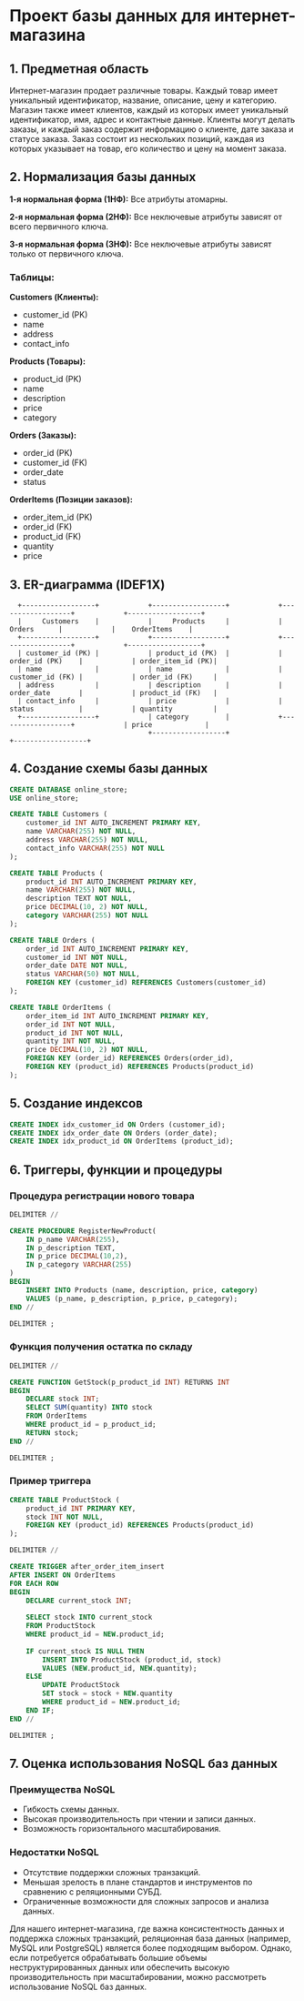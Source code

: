 # Проект базы данных для интернет-магазина

## 1. Предметная область

Интернет-магазин продает различные товары. Каждый товар имеет уникальный идентификатор, название, описание, цену и категорию. Магазин также имеет клиентов, каждый из которых имеет уникальный идентификатор, имя, адрес и контактные данные. Клиенты могут делать заказы, и каждый заказ содержит информацию о клиенте, дате заказа и статусе заказа. Заказ состоит из нескольких позиций, каждая из которых указывает на товар, его количество и цену на момент заказа.

## 2. Нормализация базы данных

**1-я нормальная форма (1НФ):**
Все атрибуты атомарны.

**2-я нормальная форма (2НФ):**
Все неключевые атрибуты зависят от всего первичного ключа.

**3-я нормальная форма (3НФ):**
Все неключевые атрибуты зависят только от первичного ключа.

### Таблицы:

**Customers (Клиенты):**
- customer_id (PK)
- name
- address
- contact_info

**Products (Товары):**
- product_id (PK)
- name
- description
- price
- category

**Orders (Заказы):**
- order_id (PK)
- customer_id (FK)
- order_date
- status

**OrderItems (Позиции заказов):**
- order_item_id (PK)
- order_id (FK)
- product_id (FK)
- quantity
- price

## 3. ER-диаграмма (IDEF1X)

```plaintext
  +------------------+            +------------------+            +------------------+            +------------------+
  |     Customers    |            |     Products     |            |      Orders      |            |    OrderItems    |
  +------------------+            +------------------+            +------------------+            +------------------+
  | customer_id (PK) |            | product_id (PK)  |            | order_id (PK)    |            | order_item_id (PK)|
  | name             |            | name             |            | customer_id (FK) |            | order_id (FK)     |
  | address          |            | description      |            | order_date       |            | product_id (FK)   |
  | contact_info     |            | price            |            | status           |            | quantity          |
  +------------------+            | category         |            +------------------+            | price             |
                                  +------------------+                                            +------------------+
```

## 4. Создание схемы базы данных

```sql
CREATE DATABASE online_store;
USE online_store;

CREATE TABLE Customers (
    customer_id INT AUTO_INCREMENT PRIMARY KEY,
    name VARCHAR(255) NOT NULL,
    address VARCHAR(255) NOT NULL,
    contact_info VARCHAR(255) NOT NULL
);

CREATE TABLE Products (
    product_id INT AUTO_INCREMENT PRIMARY KEY,
    name VARCHAR(255) NOT NULL,
    description TEXT NOT NULL,
    price DECIMAL(10, 2) NOT NULL,
    category VARCHAR(255) NOT NULL
);

CREATE TABLE Orders (
    order_id INT AUTO_INCREMENT PRIMARY KEY,
    customer_id INT NOT NULL,
    order_date DATE NOT NULL,
    status VARCHAR(50) NOT NULL,
    FOREIGN KEY (customer_id) REFERENCES Customers(customer_id)
);

CREATE TABLE OrderItems (
    order_item_id INT AUTO_INCREMENT PRIMARY KEY,
    order_id INT NOT NULL,
    product_id INT NOT NULL,
    quantity INT NOT NULL,
    price DECIMAL(10, 2) NOT NULL,
    FOREIGN KEY (order_id) REFERENCES Orders(order_id),
    FOREIGN KEY (product_id) REFERENCES Products(product_id)
);
```

## 5. Создание индексов

```sql
CREATE INDEX idx_customer_id ON Orders (customer_id);
CREATE INDEX idx_order_date ON Orders (order_date);
CREATE INDEX idx_product_id ON OrderItems (product_id);
```

## 6. Триггеры, функции и процедуры

### Процедура регистрации нового товара

```sql
DELIMITER //

CREATE PROCEDURE RegisterNewProduct(
    IN p_name VARCHAR(255),
    IN p_description TEXT,
    IN p_price DECIMAL(10,2),
    IN p_category VARCHAR(255)
)
BEGIN
    INSERT INTO Products (name, description, price, category)
    VALUES (p_name, p_description, p_price, p_category);
END //

DELIMITER ;
```

### Функция получения остатка по складу

```sql
DELIMITER //

CREATE FUNCTION GetStock(p_product_id INT) RETURNS INT
BEGIN
    DECLARE stock INT;
    SELECT SUM(quantity) INTO stock
    FROM OrderItems
    WHERE product_id = p_product_id;
    RETURN stock;
END //

DELIMITER ;
```

### Пример триггера

```sql
CREATE TABLE ProductStock (
    product_id INT PRIMARY KEY,
    stock INT NOT NULL,
    FOREIGN KEY (product_id) REFERENCES Products(product_id)
);

DELIMITER //

CREATE TRIGGER after_order_item_insert
AFTER INSERT ON OrderItems
FOR EACH ROW
BEGIN
    DECLARE current_stock INT;
    
    SELECT stock INTO current_stock
    FROM ProductStock
    WHERE product_id = NEW.product_id;
    
    IF current_stock IS NULL THEN
        INSERT INTO ProductStock (product_id, stock)
        VALUES (NEW.product_id, NEW.quantity);
    ELSE
        UPDATE ProductStock
        SET stock = stock + NEW.quantity
        WHERE product_id = NEW.product_id;
    END IF;
END //

DELIMITER ;
```

## 7. Оценка использования NoSQL баз данных

### Преимущества NoSQL

- Гибкость схемы данных.
- Высокая производительность при чтении и записи данных.
- Возможность горизонтального масштабирования.

### Недостатки NoSQL

- Отсутствие поддержки сложных транзакций.
- Меньшая зрелость в плане стандартов и инструментов по сравнению с реляционными СУБД.
- Ограниченные возможности для сложных запросов и анализа данных.

Для нашего интернет-магазина, где важна консистентность данных и поддержка сложных транзакций, реляционная база данных (например, MySQL или PostgreSQL) является более подходящим выбором. Однако, если потребуется обрабатывать большие объемы неструктурированных данных или обеспечить высокую производительность при масштабировании, можно рассмотреть использование NoSQL баз данных.
